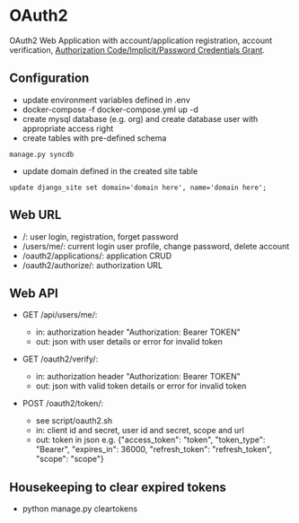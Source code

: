 # OAuth2
OAuth2 Web Application with account/application registration, account verification, [Authorization Code/Implicit/Password Credentials Grant](http://tools.ietf.org/html/rfc6749).

## Configuration
* update environment variables defined in .env
* docker-compose -f docker-compose.yml up -d
* create mysql database (e.g. org) and create database user with appropriate access right
* create tables with pre-defined schema 
```
manage.py syncdb
```
* update domain defined in the created site table
```
update django_site set domain='domain here', name='domain here';
``` 

## Web URL
* /:	user login, registration, forget password
* /users/me/: current login user profile, change password, delete account
* /oauth2/applications/: application CRUD
* /oauth2/authorize/: authorization URL

## Web API
* GET /api/users/me/: 
	*	in: authorization header "Authorization: Bearer TOKEN"
	*	out: json with user details or error for invalid token

* GET /oauth2/verify/:
	*	in: authorization header "Authorization: Bearer TOKEN"
	*	out: json with valid token details or error for invalid token
	
* POST /oauth2/token/:
	*	see script/oauth2.sh
	*	in: client id and secret, user id and secret, scope and url
	*	out: token in json e.g. {"access_token": "token", "token_type": "Bearer", "expires_in": 36000, "refresh_token": "refresh_token", "scope": "scope"}
	
## Housekeeping to clear expired tokens
* python manage.py cleartokens
